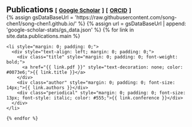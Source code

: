 <h1 id="publications"></h1>

<h2 style="margin: 0; padding-left: 15px;">Publications 
    <temp style="font-size:15px;">[</temp>
    <a href="https://scholar.google.com/citations?user=Bd5il3oAAAAJ&hl=en" target="_blank" style="font-size:15px;">Google Scholar</a>
    <temp style="font-size:15px;">]</temp>
    <temp style="font-size:15px;">[</temp>
    <a href="https://orcid.org/0000-0002-8916-2940" target="_blank" style="font-size:15px;">ORCID</a>
    <temp style="font-size:15px;">]</temp>
</h2>

<div class="publications" style="padding-left: 15px;">
  <ol class="bibliography" style="padding: 0; margin: 0; list-style: none;">
    {% assign gsDataBaseUrl = 'https://raw.githubusercontent.com/song-chen1/song-chen1.github.io/' %}
    {% assign url = gsDataBaseUrl | append: 'google-scholar-stats/gs_data.json' %}
    {% for link in site.data.publications.main %}

    <li style="margin: 0; padding: 0;">
      <div style="text-align: left; margin: 0; padding: 0;">
        <div class="title" style="margin: 0; padding: 0; font-weight: bold;">
          <a href="{{ link.pdf }}" style="text-decoration: none; color: #0073e6;">{{ link.title }}</a>
        </div>
        <div class="author" style="margin: 0; padding: 0; font-size: 14px;">{{ link.authors }}</div>
        <div class="periodical" style="margin: 0; padding: 0; font-size: 13px; font-style: italic; color: #555;">{{ link.conference }}</div>
      </div>
    </li>

    {% endfor %}
  </ol>
</div>
